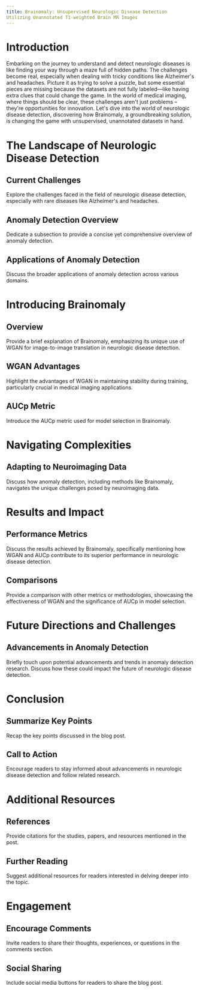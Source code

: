 ```yaml
---
title: Brainomaly: Unsupervised Neurologic Disease Detection
Utilizing Unannotated T1-weighted Brain MR Images
---
```


# Introduction

Embarking on the journey to understand and detect neurologic diseases is like finding your way through a maze full of hidden paths. The challenges become real, especially when dealing with tricky conditions like Alzheimer's and headaches.
Picture it as trying to solve a puzzle, but some essential pieces are missing because the datasets are not fully labeled—like having extra clues that could change the game.
In the world of medical imaging, where things should be clear, these challenges aren't just problems – they're opportunities for innovation. Let's dive into the world of neurologic disease detection, discovering how Brainomaly, a groundbreaking solution, is changing the game with unsupervised, unannotated datasets in hand.

# The Landscape of Neurologic Disease Detection

## Current Challenges
Explore the challenges faced in the field of neurologic disease detection, especially with rare diseases like Alzheimer's and headaches.

## Anomaly Detection Overview
Dedicate a subsection to provide a concise yet comprehensive overview of anomaly detection.

## Applications of Anomaly Detection
Discuss the broader applications of anomaly detection across various domains.

# Introducing Brainomaly

## Overview
Provide a brief explanation of Brainomaly, emphasizing its unique use of WGAN for image-to-image translation in neurologic disease detection.

## WGAN Advantages
Highlight the advantages of WGAN in maintaining stability during training, particularly crucial in medical imaging applications.

## AUCp Metric
Introduce the AUCp metric used for model selection in Brainomaly.

# Navigating Complexities

## Adapting to Neuroimaging Data
Discuss how anomaly detection, including methods like Brainomaly, navigates the unique challenges posed by neuroimaging data.

# Results and Impact

## Performance Metrics
Discuss the results achieved by Brainomaly, specifically mentioning how WGAN and AUCp contribute to its superior performance in neurologic disease detection.

## Comparisons
Provide a comparison with other metrics or methodologies, showcasing the effectiveness of WGAN and the significance of AUCp in model selection.

# Future Directions and Challenges

## Advancements in Anomaly Detection
Briefly touch upon potential advancements and trends in anomaly detection research. Discuss how these could impact the future of neurologic disease detection.

# Conclusion

## Summarize Key Points
Recap the key points discussed in the blog post.

## Call to Action
Encourage readers to stay informed about advancements in neurologic disease detection and follow related research.

# Additional Resources

## References
Provide citations for the studies, papers, and resources mentioned in the post.

## Further Reading
Suggest additional resources for readers interested in delving deeper into the topic.

# Engagement

## Encourage Comments
Invite readers to share their thoughts, experiences, or questions in the comments section.

## Social Sharing
Include social media buttons for readers to share the blog post.


